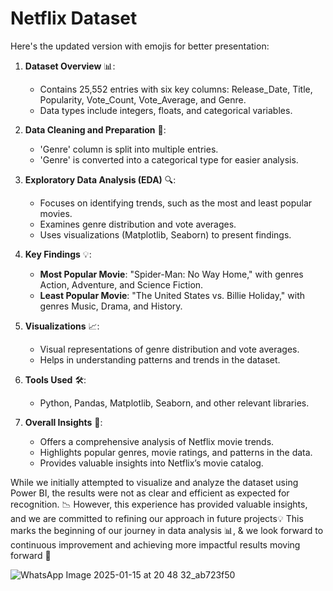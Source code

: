 # Netflix Dataset

Here's the updated version with emojis for better presentation:

1. **Dataset Overview** 📊:
   - Contains 25,552 entries with six key columns: Release_Date, Title, Popularity, Vote_Count, Vote_Average, and Genre.
   - Data types include integers, floats, and categorical variables.

2. **Data Cleaning and Preparation** 🧹:
   - 'Genre' column is split into multiple entries.
   - 'Genre' is converted into a categorical type for easier analysis.

3. **Exploratory Data Analysis (EDA)** 🔍:
   - Focuses on identifying trends, such as the most and least popular movies.
   - Examines genre distribution and vote averages.
   - Uses visualizations (Matplotlib, Seaborn) to present findings.

4. **Key Findings** 💡:
   - **Most Popular Movie**: "Spider-Man: No Way Home," with genres Action, Adventure, and Science Fiction.
   - **Least Popular Movie**: "The United States vs. Billie Holiday," with genres Music, Drama, and History.

5. **Visualizations** 📈:
   - Visual representations of genre distribution and vote averages.
   - Helps in understanding patterns and trends in the dataset.

6. **Tools Used** 🛠️:
   - Python, Pandas, Matplotlib, Seaborn, and other relevant libraries.

7. **Overall Insights** 🧠:
   - Offers a comprehensive analysis of Netflix movie trends.
   - Highlights popular genres, movie ratings, and patterns in the data.
   - Provides valuable insights into Netflix’s movie catalog.

While we initially attempted to visualize and analyze the dataset using Power BI, the results were not as clear and efficient as expected for recognition. 📉 However, this experience has provided valuable insights, and we are committed to refining our approach in future projects💡 
This marks the beginning of our journey in data analysis 📊, & we look forward to continuous improvement and achieving more impactful results moving forward 🚀

  ![WhatsApp Image 2025-01-15 at 20 48 32_ab723f50](https://github.com/user-attachments/assets/cb4aa833-991a-44b5-9455-0476680ec8e5)
